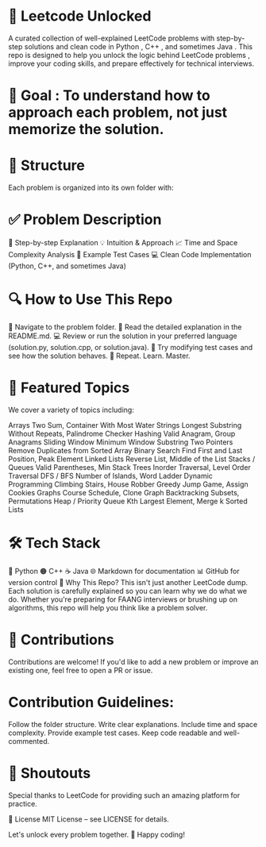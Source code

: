 # 🚀 Leetcode Unlocked
A curated collection of well-explained LeetCode problems with step-by-step solutions and clean code in Python , C++ , and sometimes Java . This repo is designed to help you unlock the logic behind LeetCode problems , improve your coding skills, and prepare effectively for technical interviews.

# 🎯 Goal : To understand how to approach each problem, not just memorize the solution.

# 📁 Structure
Each problem is organized into its own folder with:

# ✅ Problem Description
🧠 Step-by-step Explanation
💡 Intuition & Approach
📈 Time and Space Complexity Analysis
🧪 Example Test Cases
💻 Clean Code Implementation (Python, C++, and sometimes Java)

# 🔍 How to Use This Repo
📂 Navigate to the problem folder.
📖 Read the detailed explanation in the README.md.
💻 Review or run the solution in your preferred language (solution.py, solution.cpp, or solution.java).
🧪 Try modifying test cases and see how the solution behaves.
🔄 Repeat. Learn. Master.

# 🧩 Featured Topics
We cover a variety of topics including:

Arrays
Two Sum, Container With Most Water
Strings
Longest Substring Without Repeats, Palindrome Checker
Hashing
Valid Anagram, Group Anagrams
Sliding Window
Minimum Window Substring
Two Pointers
Remove Duplicates from Sorted Array
Binary Search
Find First and Last Position, Peak Element
Linked Lists
Reverse List, Middle of the List
Stacks / Queues
Valid Parentheses, Min Stack
Trees
Inorder Traversal, Level Order Traversal
DFS / BFS
Number of Islands, Word Ladder
Dynamic Programming
Climbing Stairs, House Robber
Greedy
Jump Game, Assign Cookies
Graphs
Course Schedule, Clone Graph
Backtracking
Subsets, Permutations
Heap / Priority Queue
Kth Largest Element, Merge k Sorted Lists

# 🛠️ Tech Stack
🐍 Python 
🟠 C++ 
☕ Java 
🌐 Markdown for documentation
📊 GitHub for version control
🌟 Why This Repo?
This isn't just another LeetCode dump. Each solution is carefully explained so you can learn why we do what we do. Whether you're preparing for FAANG interviews or brushing up on algorithms, this repo will help you think like a problem solver.

# 🙌 Contributions
Contributions are welcome! If you'd like to add a new problem or improve an existing one, feel free to open a PR or issue.

# Contribution Guidelines:
Follow the folder structure.
Write clear explanations.
Include time and space complexity.
Provide example test cases.
Keep code readable and well-commented.

# 📢 Shoutouts
Special thanks to LeetCode for providing such an amazing platform for practice.


📝 License
MIT License – see LICENSE for details.

Let's unlock every problem together. 💪
Happy coding!
